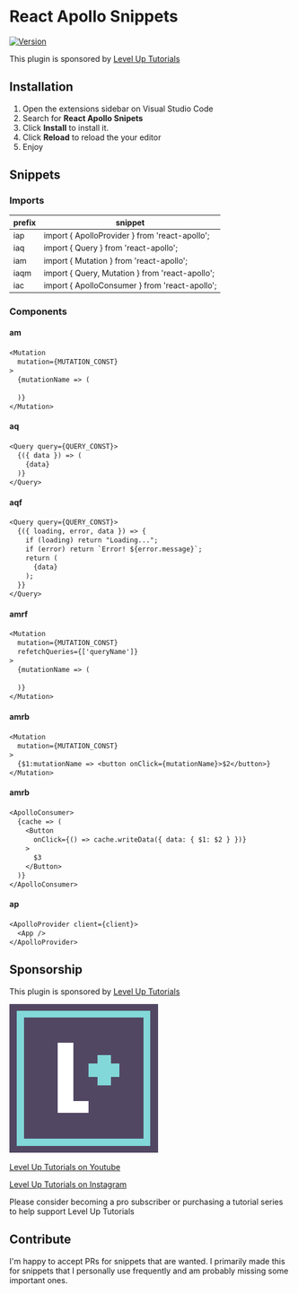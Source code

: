 # React Apollo Snippets

[![Version](https://vsmarketplacebadge.apphb.com/version/leveluptutorials.react-apollo-snippets.svg)](https://marketplace.visualstudio.com/items?itemName=leveluptutorials.react-apollo-snippets)

This plugin is sponsored by [Level Up Tutorials](https://www.leveluptutorials.com/)

## Installation

1.  Open the extensions sidebar on Visual Studio Code
2.  Search for **React Apollo Snipets**
3.  Click **Install** to install it.
4.  Click **Reload** to reload the your editor
5.  Enjoy

## Snippets

### Imports

| prefix | snippet                                         |
| ------ | ----------------------------------------------- |
| iap    | import { ApolloProvider } from 'react-apollo';  |
| iaq    | import { Query } from 'react-apollo';           |
| iam    | import { Mutation } from 'react-apollo';        |
| iaqm   | import { Query, Mutation } from 'react-apollo'; |
| iac    | import { ApolloConsumer } from 'react-apollo';  |

### Components

#### am

```
<Mutation
  mutation={MUTATION_CONST}
>
  {mutationName => (

  )}
</Mutation>
```

#### aq

```
<Query query={QUERY_CONST}>
  {({ data }) => (
    {data}
  )}
</Query>
```

#### aqf

```
<Query query={QUERY_CONST}>
  {({ loading, error, data }) => {
    if (loading) return "Loading...";
    if (error) return `Error! ${error.message}`;
    return (
      {data}
    );
  }}
</Query>
```

#### amrf

```
<Mutation
  mutation={MUTATION_CONST}
  refetchQueries={['queryName']}
>
  {mutationName => (

  )}
</Mutation>
```

#### amrb

```
<Mutation
  mutation={MUTATION_CONST}
>
  {$1:mutationName => <button onClick={mutationName}>$2</button>}
</Mutation>
```

#### amrb

```
<ApolloConsumer>
  {cache => (
    <Button
      onClick={() => cache.writeData({ data: { $1: $2 } })}
    >
      $3
    </Button>
  )}
</ApolloConsumer>
```

#### ap

```
<ApolloProvider client={client}>
  <App />
</ApolloProvider>
```

## Sponsorship

This plugin is sponsored by [Level Up Tutorials](https://www.leveluptutorials.com/)

[![Level Up Tutorials Logo](images/logo.png)](https://www.leveluptutorials.com/)

[Level Up Tutorials on Youtube](https://www.youtube.com/user/LevelUpTuts)

[Level Up Tutorials on Instagram](https://www.instagram.com/leveluptutorials/)

Please consider becoming a pro subscriber or purchasing a tutorial series to help support Level Up Tutorials

## Contribute

I'm happy to accept PRs for snippets that are wanted. I primarily made this for snippets that I personally use frequently and am probably missing some important ones.
